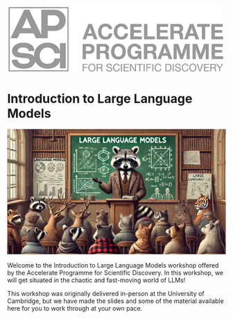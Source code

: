 <a href="https://acceleratescience.github.io/">
    <img src="./imgs/full_acc.png" alt="Logo" width=500>
</a>

# Introduction to Large Language Models

<img src="./imgs/raccoon.webp" alt="Who doesn't love a cat picture" style="width:800px;"/>

Welcome to the Introduction to Large Language Models workshop offered by the Accelerate Programme for Scientific Discovery. In this workshop, we will get situated in the chaotic and fast-moving world of LLMs!

This workshop was originally delivered in-person at the University of Cambridge, but we have made the slides and some of the material available here for you to work through at your own pace.
